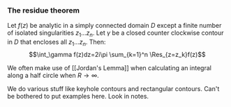 ### The residue theorem
Let $f(z)$ be analytic in a simply connected domain $D$ except a finite number of isolated singularities $z_1\dots z_n$. Let $\gamma$ be a closed counter clockwise contour in $D$ that encloses all $z_1\dots z_n$.
Then:
$$\int_\gamma f(z)dz=2i\pi \sum_{k=1}^n \Res_{z=z_k}f(z)$$

We often make use of [[Jordan's Lemma]] when calculating an integral along a half circle when $R\to\infty$.

We do various stuff like keyhole contours and rectangular contours. Can't be bothered to put examples here. Look in notes.